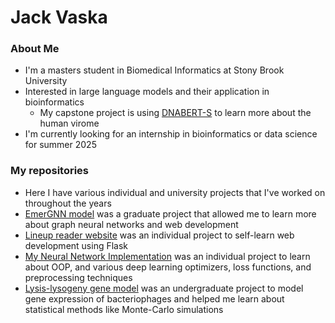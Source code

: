 # Jack Vaska
### About Me
- I'm a masters student in Biomedical Informatics at Stony Brook University
- Interested in large language models and their application in bioinformatics
  - My capstone project is using [DNABERT-S](https://arxiv.org/abs/2402.08777) to learn more about the human virome
- I'm currently looking for an internship in bioinformatics or data science for summer 2025

### My repositories
- Here I have various individual and university projects that I've worked on throughout the years
- [EmerGNN model](https://github.com/jaaxk/EmerGNN-model) was a graduate project that allowed me to learn more about graph neural networks and web development
- [Lineup reader website](https://github.com/jaaxk/Lineup-Reader-Website) was an individual project to self-learn web development using Flask
- [My Neural Network Implementation](https://github.com/jaaxk/My-Neural-Network-Implementation) was an individual project to learn about OOP, and various deep learning optimizers, loss functions, and preprocessing techniques
- [Lysis-lysogeny gene model](https://github.com/jaaxk/Lysis-Lysogeny-Stochastic-Model) was an undergraduate project to model gene expression of bacteriophages and helped me learn about statistical methods like Monte-Carlo simulations
